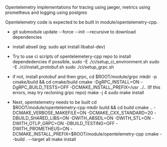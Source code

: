 Opentelemetry implementations for tracing using jaeger, metrics using prometheus and logging using postgres

Opentelemetry code is expected to be built in module/opentelemetry-cpp. 
* git submodule update --force --init --recursive to download dependencies

* install abseil (eg: sudo apt install libabsl-dev)

* Try to use ci scripts of opentelemetery-cpp repo to install dependedencies if possible, 
    sudo -E ./ci/setup_ci_environment.sh
    sudo -E ./ci/install_protobuf.sh 
    sudo ./ci/setup_grpc.sh

* if not, install protobuf and then grpc,
    cd $ROOT/module/grpc
    mkdir -p cmake/build && cd cmake/build
    cmake -DgRPC_INSTALL=ON -DgRPC_BUILD_TESTS=OFF -DCMAKE_INSTALL_PREFIX=/usr ../..
    (If this errors, may try recloning grpc repo)
    make -j 4
    sudo make install

* Next, opentelemetry needs to be built
    cd $ROOT/module/opentelemetry-cpp
    mkdir build && cd build
    cmake .. -DCMAKE_VERBOSE_MAKEFILE=ON -DCMAKE_CXX_STANDARD=20 -DBUILD_SHARED_LIBS=ON -DWITH_ABSEIL=ON -DWITH_STL=ON -DWITH_OTLP_GRPC=ON -DBUILD_TESTING=OFF -DWITH_PROMETHEUS=ON -DCMAKE_INSTALL_PREFIX=$ROOT/module/opentelemetry-cpp
    cmake --build . --target all
    make install


